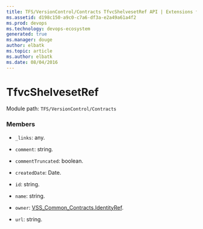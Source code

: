 ```yaml
---
title: TFS/VersionControl/Contracts TfvcShelvesetRef API | Extensions for Visual Studio Team Services
ms.assetid: d198c150-a9c0-c7a6-df3a-e2a49a61a4f2
ms.prod: devops
ms.technology: devops-ecosystem
generated: true
ms.manager: douge
author: elbatk
ms.topic: article
ms.author: elbatk
ms.date: 08/04/2016
---
```


# TfvcShelvesetRef

Module path: `TFS/VersionControl/Contracts`


### Members

* `_links`: any. 

* `comment`: string. 

* `commentTruncated`: boolean. 

* `createdDate`: Date. 

* `id`: string. 

* `name`: string. 

* `owner`: [VSS_Common_Contracts.IdentityRef](../../../VSS/WebApi/Contracts/IdentityRef.md). 

* `url`: string. 

